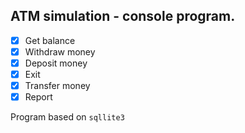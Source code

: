 ## ATM simulation - console program.

- [x] Get balance
- [x] Withdraw money
- [x] Deposit money
- [x] Exit
- [x] Transfer money
- [x] Report

Program based on `sqllite3`